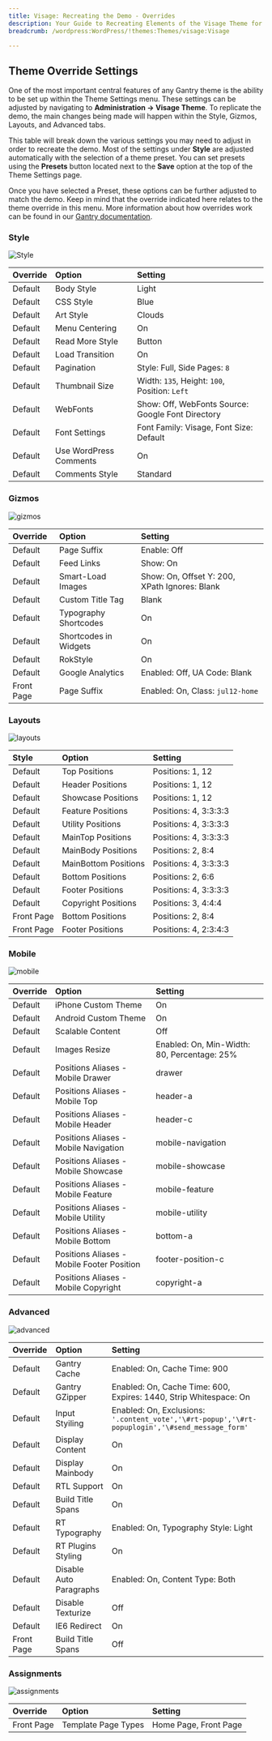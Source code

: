 ```yaml
---
title: Visage: Recreating the Demo - Overrides
description: Your Guide to Recreating Elements of the Visage Theme for WordPress
breadcrumb: /wordpress:WordPress/!themes:Themes/visage:Visage

---
```


Theme Override Settings
-----

One of the most important central features of any Gantry theme is the ability to be set up within the Theme Settings menu. These settings can be adjusted by navigating to **Administration -> Visage Theme**. To replicate the demo, the main changes being made will happen within the Style, Gizmos, Layouts, and Advanced tabs. 

This table will break down the various settings you may need to adjust in order to recreate the demo. Most of the settings under **Style** are adjusted automatically with the selection of a theme preset. You can set presets using the **Presets** button located next to the **Save** option at the top of the Theme Settings page.

Once you have selected a Preset, these options can be further adjusted to match the demo. Keep in mind that the override indicated here relates to the theme override in this menu. More information about how overrides work can be found in our [Gantry documentation][override].

### Style

![Style][style]

| Override |         Option         |                      Setting                      |
| :------- | :--------------------- | :------------------------------------------------ |
| Default  | Body Style             | Light                                             |
| Default  | CSS Style              | Blue                                              |
| Default  | Art Style              | Clouds                                            |
| Default  | Menu Centering         | On                                                |
| Default  | Read More Style        | Button                                            |
| Default  | Load Transition        | On                                                |
| Default  | Pagination             | Style: Full, Side Pages: `8`                      |
| Default  | Thumbnail Size         | Width: `135`, Height: `100`, Position: `Left`     |
| Default  | WebFonts               | Show: Off, WebFonts Source: Google Font Directory |
| Default  | Font Settings          | Font Family: Visage, Font Size: Default           |
| Default  | Use WordPress Comments | On                                                |
| Default  | Comments Style         | Standard                                          |

### Gizmos

![gizmos][gizmos]

|  Override  |         Option        |                    Setting                    |
| :--------- | :-------------------- | :-------------------------------------------- |
| Default    | Page Suffix           | Enable: Off                                   |
| Default    | Feed Links            | Show: On                                      |
| Default    | Smart-Load Images     | Show: On, Offset Y: 200, XPath Ignores: Blank |
| Default    | Custom Title Tag      | Blank                                         |
| Default    | Typography Shortcodes | On                                            |
| Default    | Shortcodes in Widgets | On                                            |
| Default    | RokStyle              | On                                            |
| Default    | Google Analytics      | Enabled: Off, UA Code: Blank                  |
| Front Page | Page Suffix           | Enabled: On, Class: `jul12-home`              |

### Layouts

![layouts][layouts]

|   Style    |        Option        |        Setting        |
| :--------- | :------------------- | :-------------------- |
| Default    | Top Positions        | Positions: 1, 12      |
| Default    | Header Positions     | Positions: 1, 12      |
| Default    | Showcase Positions   | Positions: 1, 12      |
| Default    | Feature Positions    | Positions: 4, 3:3:3:3 |
| Default    | Utility Positions    | Positions: 4, 3:3:3:3 |
| Default    | MainTop Positions    | Positions: 4, 3:3:3:3 |
| Default    | MainBody Positions   | Positions: 2, 8:4     |
| Default    | MainBottom Positions | Positions: 4, 3:3:3:3 |
| Default    | Bottom Positions     | Positions: 2, 6:6     |
| Default    | Footer Positions     | Positions: 4, 3:3:3:3 |
| Default    | Copyright Positions  | Positions: 3, 4:4:4   |
| Front Page | Bottom Positions     | Positions: 2, 8:4     |
| Front Page | Footer Positions     | Positions: 4, 2:3:4:3 |

### Mobile

![mobile][mobile]

| Override |                   Option                   |                   Setting                   |
| :------- | :----------------------------------------- | :------------------------------------------ |
| Default  | iPhone Custom Theme                        | On                                          |
| Default  | Android Custom Theme                       | On                                          |
| Default  | Scalable Content                           | Off                                         |
| Default  | Images Resize                              | Enabled: On, Min-Width: 80, Percentage: 25% |
| Default  | Positions Aliases - Mobile Drawer          | drawer                                      |
| Default  | Positions Aliases - Mobile Top             | header-a                                    |
| Default  | Positions Aliases - Mobile Header          | header-c                                    |
| Default  | Positions Aliases - Mobile Navigation      | mobile-navigation                           |
| Default  | Positions Aliases - Mobile Showcase        | mobile-showcase                             |
| Default  | Positions Aliases - Mobile Feature         | mobile-feature                              |
| Default  | Positions Aliases - Mobile Utility         | mobile-utility                              |
| Default  | Positions Aliases - Mobile Bottom          | bottom-a                                    |
| Default  | Positions Aliases - Mobile Footer Position | footer-position-c                           |
| Default  | Positions Aliases - Mobile Copyright       | copyright-a                                 |

### Advanced

![advanced][advanced]

|  Override  |          Option         |                                             Setting                                             |
| :--------- | :---------------------- | :---------------------------------------------------------------------------------------------- |
| Default    | Gantry Cache            | Enabled: On, Cache Time: 900                                                                    |
| Default    | Gantry GZipper          | Enabled: On, Cache Time: 600, Expires: 1440, Strip Whitespace: On                               |
| Default    | Input Styiling          | Enabled: On, Exclusions: `'.content_vote','\#rt-popup','\#rt-popuplogin','\#send_message_form'` |
| Default    | Display Content         | On                                                                                              |
| Default    | Display Mainbody        | On                                                                                              |
| Default    | RTL Support             | On                                                                                              |
| Default    | Build Title Spans       | On                                                                                              |
| Default    | RT Typography           | Enabled: On, Typography Style: Light                                                            |
| Default    | RT Plugins Styling      | On                                                                                              |
| Default    | Disable Auto Paragraphs | Enabled: On, Content Type: Both                                                                 |
| Default    | Disable Texturize       | Off                                                                                             |
| Default    | IE6 Redirect            | On                                                                                              |
| Front Page | Build Title Spans       | Off                                                                                             |

### Assignments

![assignments][assignments]

|  Override  |        Option       |        Setting        |
| :--------- | :------------------ | :-------------------- |
| Front Page | Template Page Types | Home Page, Front Page |

[override]: http://gantry-framework.org/documentation/wordpress/configure/
[style]: assets/setstyle.jpeg
[assignments]: assets/setassignments.jpg
[advanced]: assets/setadvanced.jpeg
[mobile]: assets/setmobile.jpeg
[layouts]: assets/setlayouts.jpeg
[gizmos]: assets/setgizmos.jpeg
